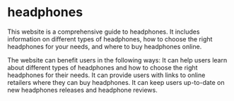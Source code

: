 # headphones
This website is a comprehensive guide to headphones. It includes information on different types of headphones, how to choose the right headphones for your needs, and where to buy headphones online.

The website can benefit users in the following ways:
It can help users learn about different types of headphones and how to choose the right headphones for their needs.
It can provide users with links to online retailers where they can buy headphones.
It can keep users up-to-date on new headphones releases and headphone reviews.
